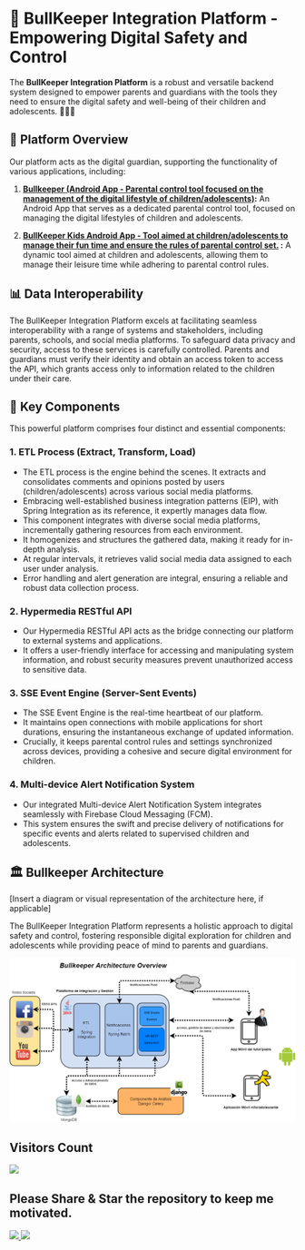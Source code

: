 # 🚀 BullKeeper Integration Platform - Empowering Digital Safety and Control

The **BullKeeper Integration Platform** is a robust and versatile backend system designed to empower parents and guardians with the tools they need to ensure the digital safety and well-being of their children and adolescents. 📱👦👧

## 🌟 Platform Overview

Our platform acts as the digital guardian, supporting the functionality of various applications, including:

1. **[Bullkeeper (Android App - Parental control tool focused on the management of the digital lifestyle of children/adolescents)](https://github.com/sergio11/bullkeeper_app):** An Android App that serves as a dedicated parental control tool, focused on managing the digital lifestyles of children and adolescents.

2. **[BullKeeper Kids Android App - Tool aimed at children/adolescents to manage their fun time and ensure the rules of parental control set.](https://github.com/sergio11/bullkeeper_kids_app) :** A dynamic tool aimed at children and adolescents, allowing them to manage their leisure time while adhering to parental control rules.

## 📊 Data Interoperability

The BullKeeper Integration Platform excels at facilitating seamless interoperability with a range of systems and stakeholders, including parents, schools, and social media platforms. To safeguard data privacy and security, access to these services is carefully controlled. Parents and guardians must verify their identity and obtain an access token to access the API, which grants access only to information related to the children under their care.

## 🔑 Key Components

This powerful platform comprises four distinct and essential components:

### 1. ETL Process (Extract, Transform, Load)

- The ETL process is the engine behind the scenes. It extracts and consolidates comments and opinions posted by users (children/adolescents) across various social media platforms.
- Embracing well-established business integration patterns (EIP), with Spring Integration as its reference, it expertly manages data flow.
- This component integrates with diverse social media platforms, incrementally gathering resources from each environment.
- It homogenizes and structures the gathered data, making it ready for in-depth analysis.
- At regular intervals, it retrieves valid social media data assigned to each user under analysis.
- Error handling and alert generation are integral, ensuring a reliable and robust data collection process.

### 2. Hypermedia RESTful API

- Our Hypermedia RESTful API acts as the bridge connecting our platform to external systems and applications.
- It offers a user-friendly interface for accessing and manipulating system information, and robust security measures prevent unauthorized access to sensitive data.

### 3. SSE Event Engine (Server-Sent Events)

- The SSE Event Engine is the real-time heartbeat of our platform.
- It maintains open connections with mobile applications for short durations, ensuring the instantaneous exchange of updated information.
- Crucially, it keeps parental control rules and settings synchronized across devices, providing a cohesive and secure digital environment for children.

### 4. Multi-device Alert Notification System

- Our integrated Multi-device Alert Notification System integrates seamlessly with Firebase Cloud Messaging (FCM).
- This system ensures the swift and precise delivery of notifications for specific events and alerts related to supervised children and adolescents.

## 🏛️ Bullkeeper Architecture

[Insert a diagram or visual representation of the architecture here, if applicable]

The BullKeeper Integration Platform represents a holistic approach to digital safety and control, fostering responsible digital exploration for children and adolescents while providing peace of mind to parents and guardians.

![Bullkeeper Arquitecture](bullkeeper_arquitecture.png "Bullkeeper Arquitecture")

## Visitors Count

<img width="auto" src="https://profile-counter.glitch.me/bullkeeper_integration_platform/count.svg" />

## Please Share & Star the repository to keep me motivated.
  <a href = "https://github.com/sergio11/bullkeeper_integration_platform/stargazers">
     <img src = "https://img.shields.io/github/stars/sergio11/bullkeeper_integration_platform" />
  </a>
  <a href = "https://twitter.com/SergioReact418">
     <img src = "https://img.shields.io/twitter/url?label=follow&style=social&url=https%3A%2F%2Ftwitter.com%2FSergioReact418" />
  </a>




